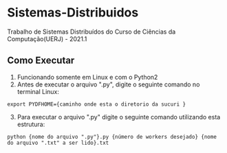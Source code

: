 # Sistemas-Distribuidos

Trabalho de Sistemas Distribuídos do Curso de Ciências da Computação(UERJ) - 2021.1

## Como Executar

1. Funcionando somente em Linux e com o Python2
2. Antes de executar o arquivo ".py", digite o seguinte comando no terminal Linux:

`export PYDFHOME={caminho onde esta o diretorio da sucuri }`

3. Para executar o arquivo ".py" digite o seguinte comando utilizando esta estrutura:

`python {nome do arquivo ".py"}.py {número de workers desejado} {nome do arquivo ".txt" a ser lido}.txt`
